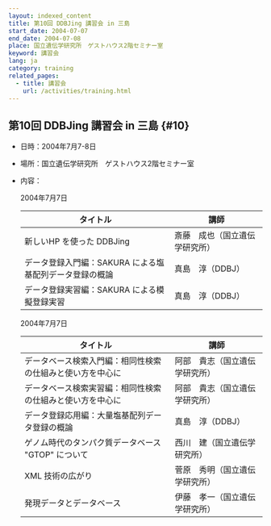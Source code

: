 ```yaml
---
layout: indexed_content
title: 第10回 DDBJing 講習会 in 三島
start_date: 2004-07-07
end_date: 2004-07-08
place: 国立遺伝学研究所　ゲストハウス2階セミナー室
keyword: 講習会
lang: ja
category: training
related_pages:
  - title: 講習会
    url: /activities/training.html
---
```


## 第10回 DDBJing 講習会 in 三島  {#10}

-   日時：2004年7月7-8日

-   場所：国立遺伝学研究所　ゲストハウス2階セミナー室

-   内容：

    2004年7月7日

    | タイトル | 講師 |
    |----|----|
    | 新しいHP を使った DDBJing | 斎藤　成也（国立遺伝学研究所） |
    | データ登録入門編：SAKURA による塩基配列データ登録の概論 | 真島　淳（DDBJ） |
    | データ登録実習編：SAKURA による模擬登録実習 | 真島　淳（DDBJ） |

    2004年7月7日

    | タイトル | 講師 |
    |----|----|
    | データベース検索入門編：相同性検索の仕組みと使い方を中心に | 阿部　貴志（国立遺伝学研究所） |
    | データベース検索実習編：相同性検索の仕組みと使い方を中心に | 阿部　貴志（国立遺伝学研究所） |
    | データ登録応用編：大量塩基配列データ登録の概論 | 真島　淳（DDBJ） |
    | ゲノム時代のタンパク質データベース "GTOP" について | 西川　建（国立遺伝学研究所）   |
    | XML 技術の広がり | 菅原　秀明（国立遺伝学研究所） |
    | 発現データとデータベース | 伊藤　孝一（国立遺伝学研究所） |